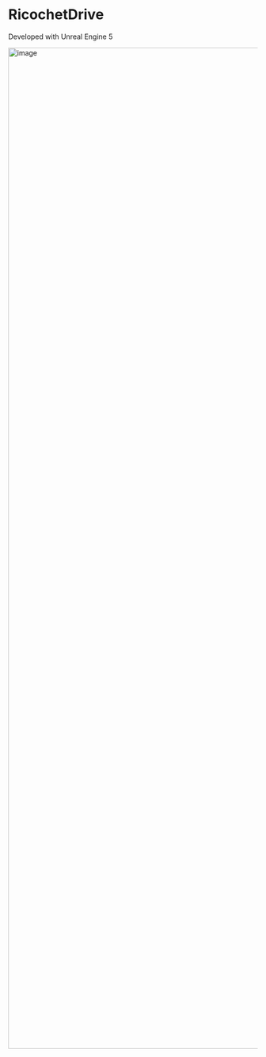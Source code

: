 # RicochetDrive

Developed with Unreal Engine 5

<img width="3370" height="2020" alt="image" src="https://github.com/user-attachments/assets/415f8337-2dbd-4a12-93ed-3f5ac5bfbdec" />
